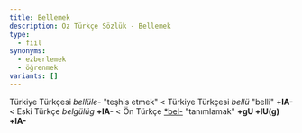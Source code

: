 ```yaml
---
title: Bellemek
description: Öz Türkçe Sözlük - Bellemek
type:
  - fiil
synonyms:
  - ezberlemek
  - öğrenmek
variants: []
---
```

Türkiye Türkçesi _bellüle-_ "teşhis etmek" < Türkiye Türkçesi _bellü_ "belli" **+lA-** < Eski Türkçe _belgülüg_ **+lA-** < Ön Türkçe [\*bel-](/sozluk/belmek) "tanımlamak" **+gU +lU(g) +lA-**
